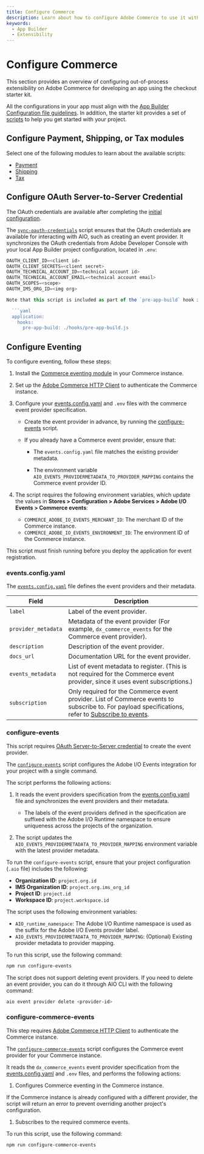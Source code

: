 ```yaml
---
title: Configure Commerce
description: Learn about how to configure Adobe Commerce to use it with the checkout starter kit.
keywords:
  - App Builder
  - Extensibility
---
```


# Configure Commerce

This section provides an overview of configuring out-of-process extensibility on Adobe Commerce for developing an app using the checkout starter kit.

All the configurations in your app must align with the [App Builder Configuration file guidelines](https://developer.adobe.com/app-builder/docs/guides/configuration/). In addition, the starter kit provides a set of [scripts](https://github.com/adobe/commerce-checkout-starter-kit/tree/main/scripts) to help you get started with your project.

## Configure Payment, Shipping, or Tax modules

Select one of the following modules to learn about the available scripts:

- [Payment](./payment-install.md#configuration)
- [Shipping](./shipping-install.md#configuration)
- [Tax](./tax-install.md#configuration)

## Configure OAuth Server-to-Server Credential

<InlineAlert variant="info" slots="text"/>

The OAuth credentials are available after completing the [initial configuration](./getting-started.md#initial-configuration).

The [`sync-oauth-credentials`](https://github.com/adobe/commerce-checkout-starter-kit/blob/main/scripts/sync-oauth-credentials.js) script ensures that the OAuth credentials are available for interacting with AIO, such as creating an event provider. It synchronizes the OAuth credentials from Adobe Developer Console with your local App Builder project configuration, located in `.env`:

 ```js
 OAUTH_CLIENT_ID=<client id>
 OAUTH_CLIENT_SECRETS=<client secret>
 OAUTH_TECHNICAL_ACCOUNT_ID=<technical account id>
 OAUTH_TECHNICAL_ACCOUNT_EMAIL=<technical account email>
 OAUTH_SCOPES=<scope>
 OAUTH_IMS_ORG_ID=<img org>

Note that this script is included as part of the `pre-app-build` hook in [app.config.yaml](https://github.com/adobe/commerce-checkout-starter-kit/blob/main/app.config.yaml). When the app build is triggered, the script runs automatically to synchronize the OAuth credentials with the Commerce instance.

   ```yaml
   application:
     hooks:
       pre-app-build: ./hooks/pre-app-build.js
   ```

## Configure Eventing

To configure eventing, follow these steps:

1. Install the [Commerce eventing module](./getting-started.md) in your Commerce instance.

1. Set up the [Adobe Commerce HTTP Client](./connect.md#connect-to-adobe-commerce) to authenticate the Commerce instance.

1. Configure your [events.config.yaml](#eventsconfigyaml) and `.env` files with the commerce event provider specification.

    - Create the event provider in advance, by running the [configure-events](#configure-events) script.

    - If you already have a Commerce event provider, ensure that:

        - The `events.config.yaml` file matches the existing provider metadata.

        - The environment variable `AIO_EVENTS_PROVIDERMETADATA_TO_PROVIDER_MAPPING` contains the Commerce event provider ID.

1. The script requires the following environment variables, which update the values in **Stores > Configuration > Adobe Services > Adobe I/O Events > Commerce events**:

    - `COMMERCE_ADOBE_IO_EVENTS_MERCHANT_ID`: The merchant ID of the Commerce instance.
    - `COMMERCE_ADOBE_IO_EVENTS_ENVIRONMENT_ID`: The environment ID of the Commerce instance.

This script must finish running before you deploy the application for event registration.

### events.config.yaml

The [`events.config.yaml`](https://github.com/adobe/commerce-checkout-starter-kit/blob/main/events.config.yaml) file defines the event providers and their metadata.

| Field             | Description|
| ----------------- | ---------------------------------------------------------------------------------------------------------------------------------------------------------------------------------------------------------------------------- |
| `label`             | Label of the event provider.|
| `provider_metadata` | Metadata of the event provider (For example, `dx_commerce_events` for the Commerce event provider).|
| `description`       | Description of the event provider.|
| `docs_url`          | Documentation URL for the event provider.|
| `events_metadata`   | List of event metadata to register. (This is not required for the Commerce event provider, since it uses event subscriptions.)|
| `subscription`      | Only required for the Commerce event provider. List of Commerce events to subscribe to. For payload specifications, refer to [Subscribe to events](../../events/api.md#subscribe-to-events).|

### configure-events

<InlineAlert variant="info" slots="text"/>

This script requires [OAuth Server-to-Server credential](#configure-oauth-server-to-server-credential) to create the event provider.

The [`configure-events`](https://github.com/adobe/commerce-checkout-starter-kit/blob/main/scripts/configure-events.js) script configures the Adobe I/O Events integration for your project with a single command.

The script performs the following actions:

1. It reads the event providers specification from the [events.config.yaml](#eventsconfigyaml) file and synchronizes the event providers and their metadata.

   - The labels of the event providers defined in the specification are suffixed with the Adobe I/O Runtime namespace to ensure uniqueness across the projects of the organization.

1. The script updates the `AIO_EVENTS_PROVIDERMETADATA_TO_PROVIDER_MAPPING` environment variable with the latest provider metadata.

To run the `configure-events` script, ensure that your project configuration (`.aio` file) includes the following:

- **Organization ID**: `project.org.id`
- **IMS Organization ID**: `project.org.ims_org_id`
- **Project ID**: `project.id`
- **Workspace ID**: `project.workspace.id`

The script uses the following environment variables:

- `AIO_runtime_namespace`: The Adobe I/O Runtime namespace is used as the suffix for the Adobe I/O Events provider label.
- `AIO_EVENTS_PROVIDERMETADATA_TO_PROVIDER_MAPPING`: (Optional) Existing provider metadata to provider mapping.

To run this script, use the following command:

```bash
npm run configure-events
```

The script does not support deleting event providers. If you need to delete an event provider, you can do
it through AIO CLI with the following command:

```bash
aio event provider delete <provider-id>
```

### configure-commerce-events

<InlineAlert variant="info" slots="text"/>

This step requires [Adobe Commerce HTTP Client](./connect.md#connect-to-adobe-commerce) to authenticate the Commerce instance.

The [`configure-commerce-events`](https://github.com/adobe/commerce-checkout-starter-kit/blob/main/scripts/configure-commerce-events.js) script configures the Commerce event provider for your Commerce instance.

It reads the `dx_commerce_events` event provider specification from the [events.config.yaml](#eventsconfigyaml) and `.env` files, and performs the following actions:

1. Configures Commerce eventing in the Commerce instance.

  If the Commerce instance is already configured with a different provider, the script will return an error to prevent overriding another project's configuration.

1. Subscribes to the required commerce events.

To run this script, use the following command:

```bash
npm run configure-commerce-events
```
